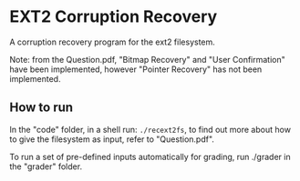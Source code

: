# EXT2 Corruption Recovery

A corruption recovery program for the ext2 filesystem.

Note: from the Question.pdf, "Bitmap Recovery" and "User Confirmation" have been implemented, however "Pointer Recovery" has not been implemented.


## How to run

In the "code" folder, in a shell run: `./recext2fs`, to find out more about how to give the filesystem as input, refer to "Question.pdf".

To run a set of pre-defined inputs automatically for grading, run ./grader in the "grader" folder.



